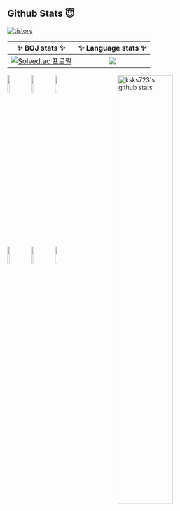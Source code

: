 ## **Github Stats** 😇


[![tistory](https://img.shields.io/badge/Tistory-tree--water-%23F68D2E?style=flat-square&logo=TVTime&logoColor=%23F68D2E)](https://tree-water.tistory.com)

<!--![git-stat-commit](https://github-readme-stats.vercel.app/api?username=ksks723&count_private=true&show_icons=true&theme=nord&hide_border=true)
<!-- ![git-stat-langs](https://github-readme-stats.vercel.app/api/top-langs/?username=ksks723&layout=compact&hide_border=true&theme=nord) -->
| ✨ **BOJ stats** ✨  | ✨ **Language stats** ✨|
| :-: |:-:|
|  [![Solved.ac 프로필](http://mazassumnida.wtf/api/v2/generate_badge?boj=ksks723)](https://solved.ac/ksks723) | <img src="https://github-readme-stats.vercel.app/api/top-langs/?username=ksks723&layout=compact&hide_border=true&theme=nord"> |

 
<!--![git-stat-commit](https://github-readme-stats.vercel.app/api/top-langs/?username=ksks723&layout=compact&hide_border=true)-->
<!--[![solved.ac tier](http://mazassumnida.wtf/api/v2/generate_badge?boj=ksks723)](https://solved.ac/ksks723)-->


<p>
  <a href="https://github.com/onimur/handle-path-oz">
    <img width="50%" align="right" alt="ksks723's github stats" src="https://github-readme-stats.vercel.app/api?username=ksks723&show_icons=true&hide_border=true" />
  </a>

  <!-- Your languages and tools. Be careful with the alignment. 
  You can use this sites to get logos: https://www.vectorlogo.zone or 
  -->


  <code><img width="10%" src="https://www.vectorlogo.zone/logos/java/java-ar21.svg"></code>
  <code><img width="10%" src="https://www.vectorlogo.zone/logos/springio/springio-ar21.svg"></code>
  <code><img width="10%" src="https://www.vectorlogo.zone/logos/mysql/mysql-ar21.svg"></code>
  <br />
  <code><img width="10%" src="https://www.vectorlogo.zone/logos/git-scm/git-scm-ar21.svg"></code>
  <code><img width="10%" src="https://www.vectorlogo.zone/logos/github/github-ar21.svg"></code>
  <code><img width="10%" src="https://www.vectorlogo.zone/logos/python/python-ar21.svg"></code>
</p>


